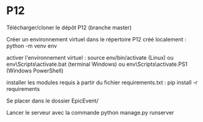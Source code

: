 # P12

Télécharger/cloner le dépôt P12 (branche master)

Créer un environnement virtuel dans le répertoire P12 créé localement : python -m venv env

activer l'environnement virtuel : source env/bin/activate (Linux) ou env\\Scripts\\activate.bat (terminal Windows) ou env\\Scripts\\activate.PS1 (Windows PowerShell)

installer les modules requis à partir du fichier requirements.txt : pip install -r requirements

Se placer dans le dossier EpicEvent/

Lancer le serveur avec la commande python manage.py runserver